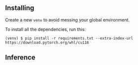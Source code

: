 ## Installing
Create a new `venv` to avoid messing your global environment.

To install all the dependencies, run this:
```
(venv) $ pip install -r requirements.txt --extra-index-url https://download.pytorch.org/whl/cu116
```

## Inference

